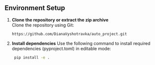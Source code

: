 ## Environment Setup

1. **Clone the repository or extract the zip archive**  
   Clone the repository using Git:  
   ```bash
   https://github.com/DianaVyshotravka/auto_project.git
2. **Install dependencies**
   Use the following command to install required dependencies (pyproject.toml) in editable mode:
    ```bash
     pip install -e . 
